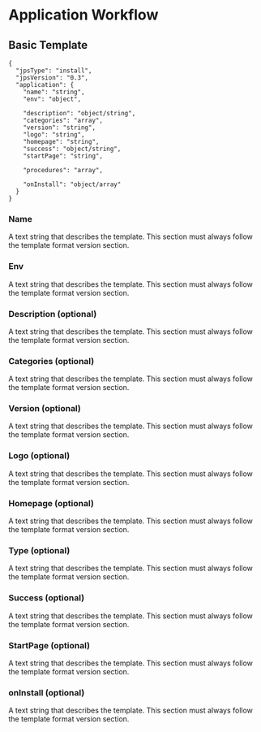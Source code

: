 # Application Workflow

## Basic Template
```
{
  "jpsType": "install",
  "jpsVersion": "0.3",
  "application": {
    "name": "string",
    "env": "object",
    
    "description": "object/string",
    "categories": "array",
    "version": "string",
    "logo": "string",
    "homepage": "string",
    "success": "object/string",
    "startPage": "string",
    
    "procedures": "array",
    
    "onInstall": "object/array"
  }
}
```

### Name
A text string that describes the template. This section must always follow the template format version section.

### Env
A text string that describes the template. This section must always follow the template format version section.

### Description (optional)
A text string that describes the template. This section must always follow the template format version section.

### Categories (optional)
A text string that describes the template. This section must always follow the template format version section.

### Version (optional)
A text string that describes the template. This section must always follow the template format version section.

### Logo (optional)
A text string that describes the template. This section must always follow the template format version section.

### Homepage (optional)
A text string that describes the template. This section must always follow the template format version section.

### Type (optional)
A text string that describes the template. This section must always follow the template format version section.

### Success (optional)
A text string that describes the template. This section must always follow the template format version section.

### StartPage (optional)
A text string that describes the template. This section must always follow the template format version section.

### onInstall (optional)
A text string that describes the template. This section must always follow the template format version section.





